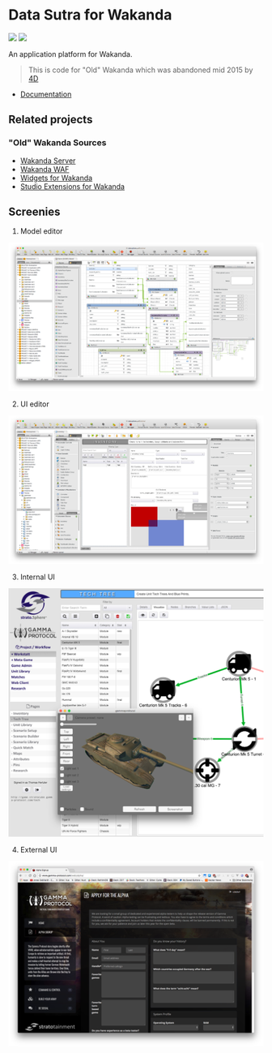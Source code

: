# Data Sutra for Wakanda

![](https://img.shields.io/badge/Wakanda-v10-yellow.svg) ![](https://img.shields.io/badge/Project%20Status-Archived-red.svg)

An application platform for Wakanda.

> This is code for "Old" Wakanda which was abandoned mid 2015 by [4D](http://www.4d.com/)

- [Documentation](https://datamosaic.github.io/data-sutra-wakanda/documentation/)

## Related projects

### "Old" Wakanda Sources

- [Wakanda Server](https://github.com/Wakanda/core-Wakanda)
- [Wakanda WAF](https://github.com/Wakanda/WAF)
- [Widgets for Wakanda](https://github.com/Wakanda-Packages/wakanda-widgets)
- [Studio Extensions for Wakanda](https://github.com/Wakanda/wakanda-extensions)

## Screenies

1. Model editor

![](wakanda-model-example.png)

2. UI editor

![](wakanda-ui-editor.png)

3. Internal UI

![](wakanda-ui-example.png)

4. External UI

![](wakanda-ui-external.png)



